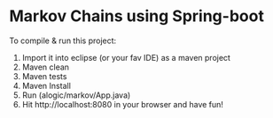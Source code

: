 Markov Chains using Spring-boot
================================

To compile & run this project:

1. Import it into eclipse (or your fav IDE) as a maven project
2. Maven clean
3. Maven tests
4. Maven Install
5. Run (alogic/markov/App.java)
6. Hit http://localhost:8080 in your browser and have fun!
